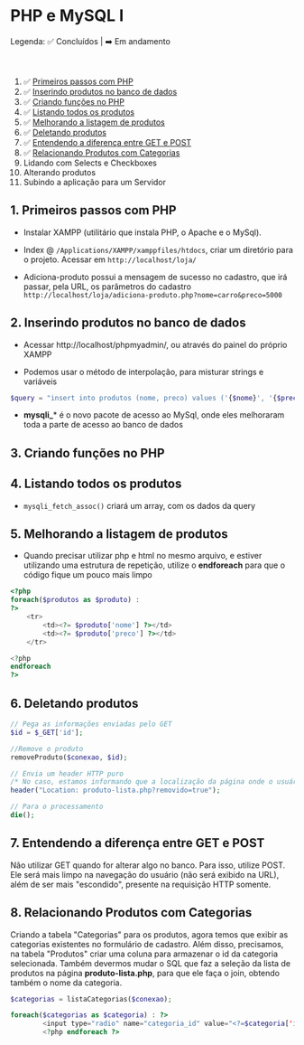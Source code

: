 # PHP e MySQL I

Legenda: :white_check_mark: Concluídos | :arrow_right: Em andamento <br/><br/><br/>

1. :white_check_mark: [Primeiros passos com PHP](#primeiros-passos-com-php)
2. :white_check_mark: [Inserindo produtos no banco de dados](#inserindo-produtos-no-banco-de-dados)
3. :white_check_mark: [Criando funções no PHP](#)
4. :white_check_mark: [Listando todos os produtos](#)
5. :white_check_mark: [Melhorando a listagem de produtos](#)
6. :white_check_mark: [Deletando produtos](#)
7. :white_check_mark: [Entendendo a diferença entre GET e POST](#)
8. :white_check_mark: [Relacionando Produtos com Categorias](#)
9. Lidando com Selects e Checkboxes
10. Alterando produtos
11. Subindo a aplicação para um Servidor

## 1. Primeiros passos com PHP
- Instalar XAMPP (utilitário que instala PHP, o Apache e o MySql).

- Index @ ```/Applications/XAMPP/xamppfiles/htdocs```, criar um diretório para o projeto. Acessar em ```http://localhost/loja/```

- Adiciona-produto possui a mensagem de sucesso no cadastro, que irá passar, pela URL, os parâmetros do cadastro ```http://localhost/loja/adiciona-produto.php?nome=carro&preco=5000```

## 2. Inserindo produtos no banco de dados
- Acessar http://localhost/phpmyadmin/, ou através do painel do próprio XAMPP

- Podemos usar o método de interpolação, para misturar strings e variáveis 
```php 
$query = "insert into produtos (nome, preco) values ('{$nome}', '{$preco}')";
```
- **mysqli_*** é o novo pacote de acesso ao MySql, onde eles melhoraram toda a parte de acesso ao banco de dados

## 3. Criando funções no PHP

## 4. Listando todos os produtos
- ```mysqli_fetch_assoc()``` criará um array, com os dados da query

## 5. Melhorando a listagem de produtos
- Quando precisar utilizar php e html no mesmo arquivo, e estiver utilizando uma estrutura de repetição, utilize o **endforeach** para que o código fique um pouco mais limpo
```php
<?php
foreach($produtos as $produto) :
?>
    <tr>
        <td><?= $produto['nome'] ?></td>
        <td><?= $produto['preco'] ?></td>
    </tr>

<?php
endforeach
?>
```

## 6. Deletando produtos
```php
// Pega as informações enviadas pelo GET
$id = $_GET['id'];

//Remove o produto
removeProduto($conexao, $id);

// Envia um header HTTP puro
/* No caso, estamos informando que a localização da página onde o usuário deve ir é produto-lista.php, enviando como parâmetro que a remoção foi efetuada com sucesso. Ou seja, definimos que a chave é Location e o seu valor é a página que queremos. O navegador irá então fazer esse redirecionamento para o usuário */
header("Location: produto-lista.php?removido=true");

// Para o processamento
die();
```

## 7. Entendendo a diferença entre GET e POST
Não utilizar GET quando for alterar algo no banco. Para isso, utilize POST. Ele será mais limpo na navegação do usuário (não será exibido na URL), além de ser mais "escondido", presente na requisição HTTP somente.

## 8. Relacionando Produtos com Categorias
Criando a tabela "Categorias" para os produtos, agora temos que exibir as categorias existentes no formulário de cadastro. Além disso, precisamos, na tabela "Produtos" criar uma coluna para armazenar o id da categoria selecionada.
Também devermos mudar o SQL que faz a seleção da lista de produtos na página **produto-lista.php**, para que ele faça o join, obtendo também o nome da categoria.

```php
$categorias = listaCategorias($conexao);

foreach($categorias as $categoria) : ?>
        <input type="radio" name="categoria_id" value="<?=$categoria['id']?>"><?=$categoria['nome']?></br>
        <?php endforeach ?>
```
